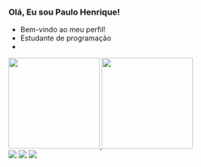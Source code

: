 ### Olá, Eu sou Paulo Henrique!
- Bem-vindo ao meu perfil!
- Estudante de programação  
- 


<div>
  <a href="https://github.com/paulohenriquepaulo">
  <img height="180em" src="https://github-readme-stats.vercel.app/api?username=paulohenriquepaulo&show_icons=true&theme=algolia&include_all_commits=true&count_private=true"/>
  <img height="180em" src="https://github-readme-stats.vercel.app/api/top-langs/?username=paulohenriquepaulo&layout=compact&langs_count=7&theme=algolia"/>
</div>



<div> 
  <a href="https://instagram.com/_paulo_0liveira" target="_blank"><img src="https://img.shields.io/badge/-Instagram-%23E4405F?style=for-the-badge&logo=instagram&logoColor=white" target="_blank"></a>
  <a href = "mailto:p.henrique461@gmail.com "><img src="https://img.shields.io/badge/-Gmail-%23333?style=for-the-badge&logo=gmail&logoColor=white" target="_blank"></a>
  <a href="https://www.linkedin.com/in/paulo-henrique-408204a5/" target="_blank"><img src="https://img.shields.io/badge/-LinkedIn-%230077B5?style=for-the-badge&logo=linkedin&logoColor=white" target="_blank"></a> 
 
</div>


